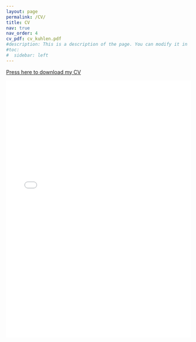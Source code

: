 ```yaml
---
layout: page
permalink: /CV/
title: CV
nav: true
nav_order: 4
cv_pdf: cv_kuhlen.pdf
#description: This is a description of the page. You can modify it in '_pages/cv.md'. You can also change or remove the top pdf download button.
#toc:
#  sidebar: left
---
```


<a href="/assets/pdf/cv_kuhlen.pdf" download="cv_kuhlen.pdf">Press here to download my CV</a>

<iframe src="/assets/pdf/cv_kuhlen.pdf" width="100%" height="700" frameborder="no" border="0" marginwidth="0" marginheight="0"></iframe>

